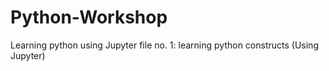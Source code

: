 # Python-Workshop
Learning python using Jupyter
file no. 1: learning python constructs (Using Jupyter)
